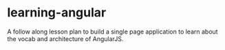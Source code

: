 # learning-angular
A follow along lesson plan to build a single page application to learn about the vocab and architecture of AngularJS.
